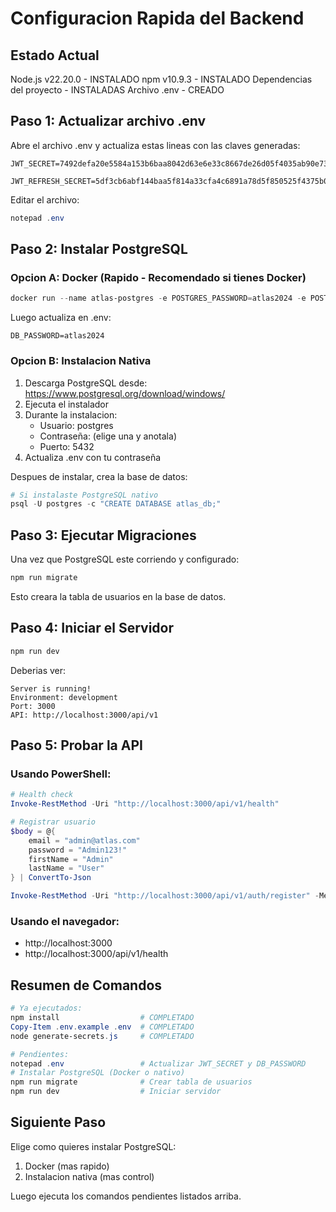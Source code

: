 # Configuracion Rapida del Backend

## Estado Actual

Node.js v22.20.0 - INSTALADO
npm v10.9.3 - INSTALADO
Dependencias del proyecto - INSTALADAS
Archivo .env - CREADO

## Paso 1: Actualizar archivo .env

Abre el archivo .env y actualiza estas lineas con las claves generadas:

```env
JWT_SECRET=7492defa20e5584a153b6baa8042d63e6e33c8667de26d05f4035ab90e73921985c094fcde08351281ca3cda78af1309210355f467fb88ac1a6c189d31a75bac

JWT_REFRESH_SECRET=5df3cb6abf144baa5f814a33cfa4c6891a78d5f850525f4375b0d9ed7cef0495223de2d70537644fa390398cf38258039c81e1bd15f1633ff143770052d0e637
```

Editar el archivo:
```powershell
notepad .env
```

## Paso 2: Instalar PostgreSQL

### Opcion A: Docker (Rapido - Recomendado si tienes Docker)
```powershell
docker run --name atlas-postgres -e POSTGRES_PASSWORD=atlas2024 -e POSTGRES_DB=atlas_db -p 5432:5432 -d postgres:15
```

Luego actualiza en .env:
```env
DB_PASSWORD=atlas2024
```

### Opcion B: Instalacion Nativa
1. Descarga PostgreSQL desde: https://www.postgresql.org/download/windows/
2. Ejecuta el instalador
3. Durante la instalacion:
   - Usuario: postgres
   - Contraseña: (elige una y anotala)
   - Puerto: 5432
4. Actualiza .env con tu contraseña

Despues de instalar, crea la base de datos:
```powershell
# Si instalaste PostgreSQL nativo
psql -U postgres -c "CREATE DATABASE atlas_db;"
```

## Paso 3: Ejecutar Migraciones

Una vez que PostgreSQL este corriendo y configurado:

```powershell
npm run migrate
```

Esto creara la tabla de usuarios en la base de datos.

## Paso 4: Iniciar el Servidor

```powershell
npm run dev
```

Deberias ver:
```
Server is running!
Environment: development
Port: 3000
API: http://localhost:3000/api/v1
```

## Paso 5: Probar la API

### Usando PowerShell:
```powershell
# Health check
Invoke-RestMethod -Uri "http://localhost:3000/api/v1/health"

# Registrar usuario
$body = @{
    email = "admin@atlas.com"
    password = "Admin123!"
    firstName = "Admin"
    lastName = "User"
} | ConvertTo-Json

Invoke-RestMethod -Uri "http://localhost:3000/api/v1/auth/register" -Method Post -Body $body -ContentType "application/json"
```

### Usando el navegador:
- http://localhost:3000
- http://localhost:3000/api/v1/health

## Resumen de Comandos

```powershell
# Ya ejecutados:
npm install                  # COMPLETADO
Copy-Item .env.example .env  # COMPLETADO
node generate-secrets.js     # COMPLETADO

# Pendientes:
notepad .env                 # Actualizar JWT_SECRET y DB_PASSWORD
# Instalar PostgreSQL (Docker o nativo)
npm run migrate              # Crear tabla de usuarios
npm run dev                  # Iniciar servidor
```

## Siguiente Paso

Elige como quieres instalar PostgreSQL:
1. Docker (mas rapido)
2. Instalacion nativa (mas control)

Luego ejecuta los comandos pendientes listados arriba.
